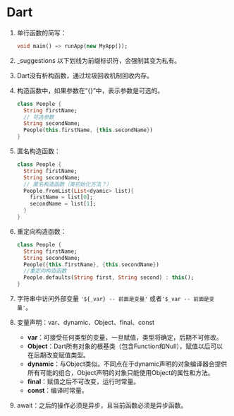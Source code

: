 # Dart

1. 单行函数的简写：

   ```dart
   void main() => runApp(new MyApp());
   ```

2. _suggestions 以下划线为前缀标识符，会强制其变为私有。

3. Dart没有析构函数，通过垃圾回收机制回收内存。

4. 构造函数中，如果参数在“{}”中，表示参数是可选的。

   ```dart
   class People {
     String firstName;
     // 可选参数
     String secondName;
     People(this.firstName, {this.secondName})
   }
   ```

5. 匿名构造函数：

   ```dart
   class People {
     String firstName;
     String secondName;
     // 匿名构造函数（类初始化方法？）
     People.fromList(List<dyamic> list){
       firstName = list[0];
       secondName = list[1];
     }
   }
   ```

8. 重定向构造函数：

   ```dart
   class People {
     String firstName;
     String secondName;
     People({this.firstName}, {this.secondName})
     //重定向构造函数
     People.defaults(String first, String second) : this(); 
   }
   ```

9. 字符串中访问外部变量 `'${_var} -- 前面是变量'` 或者`'$_var -- 前面是变量'`。
10. 变量声明：var、dynamic、Object、final、const
    * **var**：可接受任何类型的变量，一旦赋值，类型将确定，后期不可修改。
    * **Object**：Dart所有对象的根基类（包含Function和Null），赋值以后可以在后期改变赋值类型。 
    * **dynamic**：与Object类似。不同点在于dynamic声明的对象编译器会提供所有可能的组合，Object声明的对象只能使用Object的属性和方法。
    * **final**：赋值之后不可改变，运行时常量。
    * **const**：编译时常量。

9. await：之后的操作必须是异步，且当前函数必须是异步函数。 